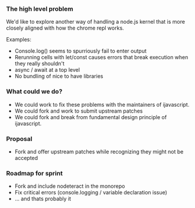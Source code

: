 ### The high level problem

We'd like to explore another way of handling a node.js kernel that is more closely aligned with how the chrome repl works.

Examples:
  - Console.log() seems to spurriously fail to enter output
  - Rerunning cells with let/const causes errors that break execution when they really shouldn't
  - async / await at a top level
  - No bundling of nice to have libraries

### What could we do?

- We could work to fix these problems with the maintainers of ijavascript. 
- We could fork and work to submit upstream patches
- We could fork and break from fundamental design principle of ijavascript.

### Proposal

- Fork and offer upstream patches while recognizing they might not be accepted

### Roadmap for sprint

- Fork and include nodeteract in the monorepo
- Fix critical errors (console.logging / variable declaration issue)
- ... and thats probably it
